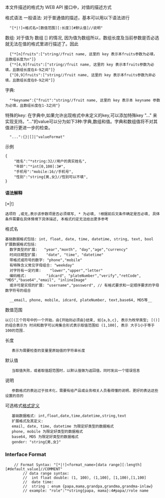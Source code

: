 
本文件描述的格式为 WEB API 接口中，对值的描述方式

格式语法 
一般语法:
对于普通值的描述，基本可以用以下语法进行
```
  "[*|!]<格式名>[数值范围][:长度][#默认值]//说明"
```

数组:
对于值为 数组 [] 的情况, 因为值为数组所以，数组长度及当前参数是否必选就无法在值的格式里进行描述了。因此
```
  {"*[n]fruits":["string//fruit name, 这里的 key 表示本fruits参数为必填，且数组长度为n"]}
  {"*[4,9]fruits":["string//fruit name, 这里的 key 表示本fruits参数为必填，且数组长度在4-9之间"]}
  {"[0,9]fruits":["string//fruit name, 这里的 key 表示本fruits参数为非必填，且数组长度在0-9之间"]}
```

字典:
```
  "*keyname":{"fruit":"string//fruit name, 这里的 key 表示本 keyname 参数为必填，且数组长度在1-3之间"}
```

特殊的key:
在字典中,如果允许出现格式中未定义的key,可以添加特殊key "..." 来实现支持。"..."的value可以分为如下3种:字典,数组和值。字典和数组值将不对其值进行更进一步的检查。
```
  "...":{}|[]|"valueFormat"
```

示例
```
{
	"姓名":"*string:32//用户的真实姓名",
	"年龄":"*int[0,100]:3#",
	"手机号":"mobile:16//手机号",
	"性别":"string{男,女}//性别可以不填",
}
```

#### 语法解释
[*|!]
```
选项符 ,或无,表示该参数项是否必须填写, * 为必填, !根据前后文条件确定是否必填, 具体条件需要在具体情境下具体描述, 本格式约定无法给出更多参考
```

格式名
```
基础数据格式包括: int, float, date, time, datetime, string, text, bool
扩展数据格式包括: 
  数字类型的扩展:   "year","month", "day","age","currency"
  时间日期型扩展:    "date", "time", "datetime"
  带格式或符号的数字: "phone","mobile"
  有特殊含义常见字母组合: "weekday"
  对字符有一定约束:    "lower","upper","letter"
  编码格式:         "idcard", "plateNumber","verify","retCode", "MD5","base64","email", "inlineImage"
  或许可是实现的扩展: "username","password", // 有格式要求和一定顺序要求的字母数字符号的组合

  __email, phone, mobile, idcard, plateNumber, text,base64, MD5等__
```
数值范围
```
以{[(三个符号中的一个开始，由{开始则必须由}结束, 如{a,b,c}, 表示为枚举类型; [()] 的组合表示为 时间和数字可以用集合形式表示取值范围如 (1,100], 表示 大于1小于等于100的范围.
```

长度
```
   表示为需要检查的变量里原始值的字符串长度
```

默认值
```
   当取值失败，或者取值超范围时，以默认值做为返回值，同时发出一个错误信息
```

说明
```
   参数格式的表达过于技术化，需要有给产品或业务相关人员看得懂的说明，更好的表达这些设置的目的
```

可选格式[格式定义](format)

```
   基础数据格式: int,float,date,time,datetime,string,text 
   扩展格式及其定义:
   email, date, time, datetime 为限定好类型的数据格式
   phone, mobile 为限定好类型的数据格式
   base64, MD5 为限定好类型的数据格式
   gender: "string{男,女}"
```


### Interface Format 
```
    // Format Syntax: "[*|!]<format_name>[data range][:length][#default_value]//COMMENT"
		// data range syntax:
		// 	int float double: (1, 100), (1,100], [1,100),[1,100] 
		//  date time: 
		//  string : enum {papa,mama,grandpa,grandma,grandma-inlaw}
		// example: "role":"*string{papa, mama}:4#papa//role name 
```
